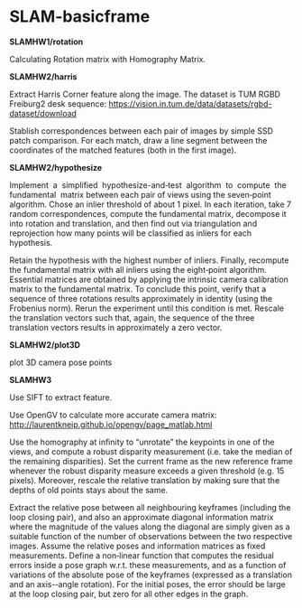 # SLAM-basicframe

**SLAMHW1/rotation**

Calculating Rotation matrix with Homography Matrix.

**SLAMHW2/harris**

Extract Harris Corner feature along the image. The dataset is TUM RGBD Freiburg2 desk sequence: https://vision.in.tum.de/data/datasets/rgbd-dataset/download

Stablish  correspondences  between  each  pair  of  images  by simple  SSD  patch  comparison. For  each  match,  draw  a  line  segment  between  the coordinates of the matched features (both in the first image).

**SLAMHW2/hypothesize**

Implement  a  simplified  hypothesize-and‐test  algorithm  to  compute  the  fundamental  matrix between each pair of views using the seven‐point algorithm. Chose an inlier threshold of about 1 pixel. In each iteration, take 7 random correspondences, compute the fundamental matrix, decompose it into rotation and translation, and then find out via triangulation and reprojection how many points will be classified  as  inliers  for  each  hypothesis.  

Retain  the  hypothesis  with  the  highest  number  of  inliers. Finally, recompute the fundamental matrix with all inliers using the eight‐point algorithm. Essential matrices are obtained by applying the intrinsic camera calibration matrix to the fundamental matrix. To  conclude  this  point,  verify  that  a  sequence  of  three  rotations  results  approximately  in  identity (using the Frobenius norm). Rerun the experiment until this condition is met. Rescale the translation vectors such that, again, the sequence of the three translation vectors results in approximately a zero vector.

**SLAMHW2/plot3D**

plot 3D camera pose points

**SLAMHW3**

Use SIFT to extract feature.

Use OpenGV to calculate more accurate camera matrix: http://laurentkneip.github.io/opengv/page_matlab.html

Use the homography at infinity to “unrotate” the keypoints in one of the views, and compute a robust disparity measurement (i.e. take the median of the remaining disparities). Set the current frame as the new reference frame whenever the robust disparity measure exceeds a given threshold (e.g. 15 pixels). Moreover, rescale the relative translation by making sure that the depths of old points stays about the same.

Extract the relative pose between all neighbouring keyframes (including the loop closing pair), and also an approximate diagonal information matrix where the magnitude of the values along the diagonal are simply given as a suitable function of the number of observations between the two respective images. Assume the relative poses and information matrices as fixed measurements. Define a non‐linear function that computes the residual errors inside a pose graph w.r.t. these measurements, and as a function of variations of the absolute pose of the keyframes (expressed as a translation and an axis-‐angle rotation). For the initial poses, the error should be large at the loop closing pair, but zero for all other edges in the graph.

